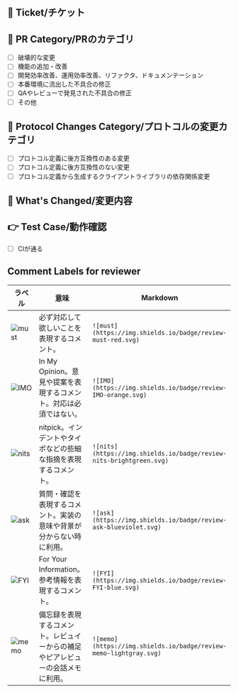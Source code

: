 ## :ticket: Ticket/チケット
<!-- PRの根拠となるチケットのリンクを記述する。 -->

## :bookmark: PR Category/PRのカテゴリ
<!-- PRのカテゴリを選択する。 -->
- [ ] 破壊的な変更
- [ ] 機能の追加・改善
- [ ] 開発効率改善、運用効率改善、リファクタ、ドキュメンテーション
- [ ] 本番環境に流出した不具合の修正
- [ ] QAやレビューで発見された不具合の修正
- [ ] その他

## :cop: Protocol Changes Category/プロトコルの変更カテゴリ
<!-- プロトコルに変更があれば選択する。 -->
- [ ] プロトコル定義に後方互換性のある変更
- [ ] プロトコル定義に後方互換性のない変更
- [ ] プロトコル定義から生成するクライアントライブラリの依存関係変更

## :memo: What's Changed/変更内容
<!-- 変更内容を記述する。 -->

## :point_right: Test Case/動作確認
<!-- 実装した機能の再現方法を記述し、開発者・レビュワー共に確認する。  -->
- [ ] CIが通る

## Comment Labels for reviewer
| ラベル                                                            | 意味                                                                           | Markdown                                                            |
| ----------------------------------------------------------------- | ------------------------------------------------------------------------------ | ------------------------------------------------------------------- |
| ![must](https://img.shields.io/badge/review-must-red.svg)         | 必ず対応して欲しいことを表現するコメント。                                     | `![must](https://img.shields.io/badge/review-must-red.svg)`         |
| ![IMO](https://img.shields.io/badge/review-IMO-orange.svg)        | In My Opinion。意見や提案を表現するコメント。対応は必須ではない。              | `![IMO](https://img.shields.io/badge/review-IMO-orange.svg)`        |
| ![nits](https://img.shields.io/badge/review-nits-brightgreen.svg) | nitpick。インデントやタイポなどの些細な指摘を表現するコメント。                | `![nits](https://img.shields.io/badge/review-nits-brightgreen.svg)` |
| ![ask](https://img.shields.io/badge/review-ask-blueviolet.svg)    | 質問・確認を表現するコメント。実装の意味や背景が分からない時に利用。           | `![ask](https://img.shields.io/badge/review-ask-blueviolet.svg)`    |
| ![FYI](https://img.shields.io/badge/review-FYI-blue.svg)          | For Your Information。参考情報を表現するコメント。                             | `![FYI](https://img.shields.io/badge/review-FYI-blue.svg)`           |
| ![memo](https://img.shields.io/badge/review-memo-lightgray.svg)   | 備忘録を表現するコメント。レビュイーからの補足やピアレビューの会話メモに利用。 | `![memo](https://img.shields.io/badge/review-memo-lightgray.svg)`    |
